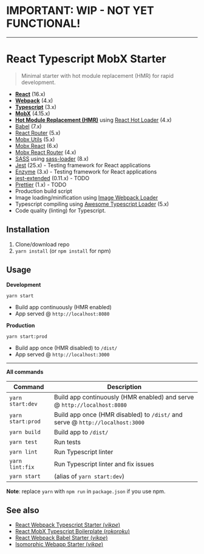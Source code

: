# IMPORTANT: WIP - NOT YET FUNCTIONAL!

---

# React Typescript MobX Starter

> Minimal starter with hot module replacement (HMR) for rapid development.

- **[React](https://facebook.github.io/react/)** (16.x)
- **[Webpack](https://webpack.js.org/)** (4.x)
- **[Typescript](https://www.typescriptlang.org/)** (3.x)
- **[MobX](https://mobx.js.org/)** (4.15.x)
- **[Hot Module Replacement (HMR)](https://webpack.js.org/concepts/hot-module-replacement/)** using [React Hot Loader](https://github.com/gaearon/react-hot-loader) (4.x)
- [Babel](http://babeljs.io/) (7.x)
- [React Router](https://reacttraining.com/react-router/) (5.x)
- [Mobx Utils](https://github.com/mobxjs/mobx-utils) (5.x)
- [Mobx React](https://github.com/mobxjs/mobx-react) (6.x)
- [Mobx React Router](https://github.com/alisd23/mobx-react-router) (4.x)
- [SASS](http://sass-lang.com/) using [sass-loader](https://github.com/webpack-contrib/sass-loader) (8.x)
- [Jest](https://facebook.github.io/jest/) (25.x) - Testing framework for React applications
- [Enzyme](https://enzymejs.github.io/enzyme/) (3.x) - Testing framework for React applications
- [jest-extended](https://github.com/jest-community/jest-extended) (0.11.x) - TODO
- [Prettier](https://prettier.io/) (1.x) - TODO
- Production build script
- Image loading/minification using [Image Webpack Loader](https://github.com/tcoopman/image-webpack-loader)
- Typescript compiling using [Awesome Typescript Loader](https://github.com/s-panferov/awesome-typescript-loader) (5.x)
- Code quality (linting) for Typescript.

## Installation

1. Clone/download repo
2. `yarn install` (or `npm install` for npm)

## Usage

**Development**

`yarn start`

- Build app continuously (HMR enabled)
- App served @ `http://localhost:8080`

**Production**

`yarn start:prod`

- Build app once (HMR disabled) to `/dist/`
- App served @ `http://localhost:3000`

---

**All commands**

| Command           | Description                                                                   |
| ----------------- | ----------------------------------------------------------------------------- |
| `yarn start:dev`  | Build app continuously (HMR enabled) and serve @ `http://localhost:8080`      |
| `yarn start:prod` | Build app once (HMR disabled) to `/dist/` and serve @ `http://localhost:3000` |
| `yarn build`      | Build app to `/dist/`                                                         |
| `yarn test`       | Run tests                                                                     |
| `yarn lint`       | Run Typescript linter                                                         |
| `yarn lint:fix`   | Run Typescript linter and fix issues                                          |
| `yarn start`      | (alias of `yarn start:dev`)                                                   |

**Note**: replace `yarn` with `npm run` in `package.json` if you use npm.

## See also

- [React Webpack Typescript Starter (_vikpe_)](https://github.com/vikpe/react-webpack-typescript-starter)
- [React MobX Typescript Boilerplate (_rokoroku_)](https://github.com/rokoroku/react-mobx-typescript-boilerplate)
- [React Webpack Babel Starter (_vikpe_)](https://github.com/vikpe/react-webpack-babel-starter)
- [Isomorphic Webapp Starter (_vikpe_)](https://github.com/vikpe/isomorphic-webapp-starter)
